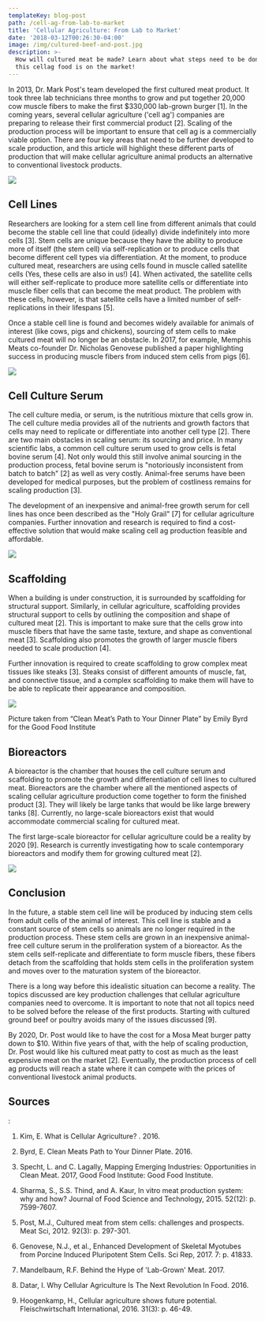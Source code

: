 ```yaml
---
templateKey: blog-post
path: /cell-ag-from-lab-to-market
title: 'Cellular Agriculture: From Lab to Market'
date: '2018-03-12T00:26:30-04:00'
image: /img/cultured-beef-and-post.jpg
description: >-
  How will cultured meat be made? Learn about what steps need to be done before
  this cellag food is on the market!
---
```

In 2013, Dr. Mark Post's team developed the first cultured meat product. It took three lab technicians three months to grow and put together 20,000 cow muscle fibers to make the first $330,000 lab-grown burger \[1]. In the coming years, several cellular agriculture ('cell ag') companies are preparing to release their first commercial product \[2]. Scaling of the production process will be important to ensure that cell ag is a commercially viable option. There are four key areas that need to be further developed to scale production, and this article will highlight these different parts of production that will make cellular agriculture animal products an alternative to conventional livestock products.

![](/img/cultured-beef-and-post.jpg)



## Cell Lines

Researchers are looking for a stem cell line from different animals that could become the stable cell line that could (ideally) divide indefinitely into more cells \[3]. Stem cells are unique because they have the ability to produce more of itself (the stem cell) via self-replication or to produce cells that become different cell types via differentiation. At the moment, to produce cultured meat, researchers are using cells found in muscle called satellite cells (Yes, these cells are also in us!) \[4]. When activated, the satellite cells will either self-replicate to produce more satellite cells or differentiate into muscle fiber cells that can become the meat product. The problem with these cells, however, is that satellite cells have a limited number of self-replications in their lifespans \[5].

Once a stable cell line is found and becomes widely available for animals of interest (like cows, pigs and chickens), sourcing of stem cells to make cultured meat will no longer be an obstacle. In 2017, for example, Memphis Meats co-founder Dr. Nicholas Genovese published a paper highlighting success in producing muscle fibers from induced stem cells from pigs \[6].

![](/img/cell-culture-serum.jpg)

## Cell Culture Serum

The cell culture media, or serum, is the nutritious mixture that cells grow in. The cell culture media provides all of the nutrients and growth factors that cells may need to replicate or differentiate into another cell type \[2]. There are two main obstacles in scaling serum: its sourcing and price. In many scientific labs, a common cell culture serum used to grow cells is fetal bovine serum \[4]. Not only would this still involve animal sourcing in the production process, fetal bovine serum is "notoriously inconsistent from batch to batch" \[2] as well as very costly. Animal-free serums have been developed for medical purposes, but the problem of costliness remains for scaling production \[3].

The development of an inexpensive and animal-free growth serum for cell lines has once been described as the "Holy Grail" \[7] for cellular agriculture companies. Further innovation and research is required to find a cost-effective solution that would make scaling cell ag production feasible and affordable.

![](/img/cell-culture.jpg)

## Scaffolding

When a building is under construction, it is surrounded by scaffolding for structural support. Similarly, in cellular agriculture, scaffolding provides structural support to cells by outlining the composition and shape of cultured meat \[2]. This is important to make sure that the cells grow into muscle fibers that have the same taste, texture, and shape as conventional meat \[3]. Scaffolding also promotes the growth of larger muscle fibers needed to scale production \[4].

Further innovation is required to create scaffolding to grow complex meat tissues like steaks \[3]. Steaks consist of different amounts of muscle, fat, and connective tissue, and a complex scaffolding to make them will have to be able to replicate their appearance and composition.

![](/img/gfiscaffoldingscreenshot.png)

Picture taken from “Clean Meat’s Path to Your Dinner Plate” by Emily Byrd for the Good Food Institute



## Bioreactors

A bioreactor is the chamber that houses the cell culture serum and scaffolding to promote the growth and differentiation of cell lines to cultured meat. Bioreactors are the chamber where all the mentioned aspects of scaling cellular agriculture production come together to form the finished product \[3]. They will likely be large tanks that would be like large brewery tanks \[8]. Currently, no large-scale bioreactors exist that would accommodate commercial scaling for cultured meat.

The first large-scale bioreactor for cellular agriculture could be a reality by 2020 \[9]. Research is currently investigating how to scale contemporary bioreactors and modify them for growing cultured meat \[2].

![](/img/brewey-tanks.jpg)



## Conclusion

In the future, a stable stem cell line will be produced by inducing stem cells from adult cells of the animal of interest. This cell line is stable and a constant source of stem cells so animals are no longer required in the production process. These stem cells are grown in an inexpensive animal-free cell culture serum in the proliferation system of a bioreactor. As the stem cells self-replicate and differentiate to form muscle fibers, these fibers detach from the scaffolding that holds stem cells in the proliferation system and moves over to the maturation system of the bioreactor.



There is a long way before this idealistic situation can become a reality. The topics discussed are key production challenges that cellular agriculture companies need to overcome. It is important to note that not all topics need to be solved before the release of the first products. Starting with cultured ground beef or poultry avoids many of the issues discussed \[9].



By 2020, Dr. Post would like to have the cost for a Mosa Meat burger patty down to $10. Within five years of that, with the help of scaling production, Dr. Post would like his cultured meat patty to cost as much as the least expensive meat on the market \[2]. Eventually, the production process of cell ag products will reach a state where it can compete with the prices of conventional livestock animal products.



## Sources:

1.	Kim, E. What is Cellular Agriculture? . 2016.

2.	Byrd, E. Clean Meats Path to Your Dinner Plate. 2016.

3.	Specht, L. and C. Lagally, Mapping Emerging Industries: Opportunities in Clean Meat. 2017, Good Food Institute: Good Food Institute.

4.	Sharma, S., S.S. Thind, and A. Kaur, In vitro meat production system: why and how? Journal of Food Science and Technology, 2015. 52(12): p. 7599-7607.

5.	Post, M.J., Cultured meat from stem cells: challenges and prospects. Meat Sci, 2012. 92(3): p. 297-301.

6.	Genovese, N.J., et al., Enhanced Development of Skeletal Myotubes from Porcine Induced Pluripotent Stem Cells. Sci Rep, 2017. 7: p. 41833.

7.	Mandelbaum, R.F. Behind the Hype of 'Lab-Grown' Meat. 2017.

8.	Datar, I. Why Cellular Agriculture Is The Next Revolution In Food. 2016.

9.	Hoogenkamp, H., Cellular agriculture shows future potential. Fleischwirtschaft International, 2016. 31(3): p. 46-49.
